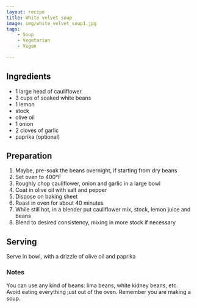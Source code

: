 ```yaml
---
layout: recipe
title: White velvet soup 
image: img/white_velvet_soup1.jpg
tags:
    - Soup
    - Vegetarian
    - Vegan
    
---
```



## Ingredients

* 1 large head of cauliflower
* 3 cups of soaked white beans
* 1 lemon
* stock
* olive oil
* 1 onion
* 2 cloves of garlic
* paprika (optional)

## Preparation

1. Maybe, pre-soak the beans overnight, if starting from dry beans
2. Set oven to 400°F
3. Roughly chop cauliflower, onion and garlic in a large bowl
4. Coat in olive oil with salt and pepper
5. Dispose on baking sheet
6. Roast in oven for about 40 minutes
7. While still hot, in a blender put cauliflower mix, stock, lemon juice and beans
8. Blend to desired consistency, mixing in more stock if necessary

## Serving

Serve in bowl, with a drizzle of olive oil and paprika

### Notes

You can use any kind of beans: lima beans, white kidney beans, etc.  
Avoid eating everything just out of the oven. Remember you are making a soup.
